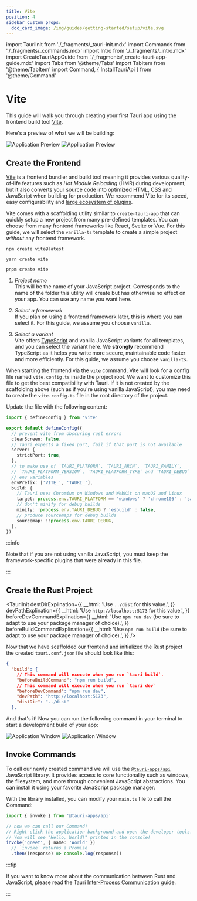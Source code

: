 ```yaml
---
title: Vite
position: 4
sidebar_custom_props:
  doc_card_image: /img/guides/getting-started/setup/vite.svg
---
```


import TauriInit from './\_fragments/\_tauri-init.mdx'
import Commands from './\_fragments/\_commands.mdx'
import Intro from './\_fragments/\_intro.mdx'
import CreateTauriAppGuide from './\_fragments/\_create-tauri-app-guide.mdx'
import Tabs from '@theme/Tabs'
import TabItem from '@theme/TabItem'
import Command, { InstallTauriApi } from '@theme/Command'

# Vite

This guide will walk you through creating your first Tauri app using the frontend build tool [Vite].

<Intro />
<CreateTauriAppGuide />

Here's a preview of what we will be building:

![Application Preview](/img/guides/getting-started/setup/vite/vite-light.png#gh-light-mode-only)
![Application Preview](/img/guides/getting-started/setup/vite/vite-dark.png#gh-dark-mode-only)

## Create the Frontend

[Vite] is a frontend bundler and build tool meaning it provides various quality-of-life features such as _Hot Module Reloading_ (HMR) during development, but it also converts your source code into optimized HTML, CSS and JavaScript when building for production. We recommend Vite for its speed, easy configurability and [large ecosystem of plugins][awesome-vite].

Vite comes with a scaffolding utility similar to `create-tauri-app` that can quickly setup a new project from many pre-defined templates. You can choose from many frontend frameworks like React, Svelte or Vue. For this guide, we will select the `vanilla-ts` template to create a simple project _without_ any frontend framework.

<Tabs groupId="package-manager">
  <TabItem value="npm">

```shell
npm create vite@latest
```

  </TabItem>

  <TabItem value="Yarn">

```shell
yarn create vite
```

  </TabItem>

  <TabItem value="pnpm">

```shell
pnpm create vite
```

  </TabItem>
</Tabs>

1. _Project name_  
   This will be the name of your JavaScript project. Corresponds to the name of the folder this utility will create but has otherwise no effect on your app. You can use any name you want here.

2. _Select a framework_  
   If you plan on using a frontend framework later, this is where you can select it. For this guide, we assume you choose `vanilla`.

3. _Select a variant_  
   Vite offers [TypeScript] and vanilla JavaScript variants for all templates, and you can select the variant here. We **strongly** recommend TypeScript as it helps you write more secure, maintainable code faster and more efficiently. For this guide, we assume you choose `vanilla-ts`.

When starting the frontend via the `vite` command, Vite will look for a config file named `vite.config.ts` inside the project root. We want to customize this file to get the best compatibility with Tauri. If it is not created by the scaffolding above (such as if you're using vanilla JavaScript), you may need to create the `vite.config.ts` file in the root directory of the project.

Update the file with the following content:

```typescript title=vite.config.ts
import { defineConfig } from 'vite'

export default defineConfig({
  // prevent vite from obscuring rust errors
  clearScreen: false,
  // Tauri expects a fixed port, fail if that port is not available
  server: {
    strictPort: true,
  },
  // to make use of `TAURI_PLATFORM`, `TAURI_ARCH`, `TAURI_FAMILY`,
  // `TAURI_PLATFORM_VERSION`, `TAURI_PLATFORM_TYPE` and `TAURI_DEBUG`
  // env variables
  envPrefix: ['VITE_', 'TAURI_'],
  build: {
    // Tauri uses Chromium on Windows and WebKit on macOS and Linux
    target: process.env.TAURI_PLATFORM == 'windows' ? 'chrome105' : 'safari13',
    // don't minify for debug builds
    minify: !process.env.TAURI_DEBUG ? 'esbuild' : false,
    // produce sourcemaps for debug builds
    sourcemap: !!process.env.TAURI_DEBUG,
  },
})
```

:::info

Note that if you are not using vanilla JavaScript, you must keep the framework-specific plugins that were already in this file.

:::

## Create the Rust Project

<TauriInit
destDirExplination={{
    __html: 'Use <code>../dist</code> for this value.',
  }}
devPathExplination={{
    __html: 'Use <code>http://localhost:5173</code> for this value.',
  }}
beforeDevCommandExplination={{
    __html:
      'Use <code>npm run dev</code> (be sure to adapt to use your package manager of choice).',
  }}
beforeBuildCommandExplination={{
    __html:
      'Use <code>npm run build</code> (be sure to adapt to use your package manager of choice).',
  }}
/>

Now that we have scaffolded our frontend and initialized the Rust project the created `tauri.conf.json` file should look like this:

```json title=src-tauri/tauri.conf.json
{
  "build": {
    // This command will execute when you run `tauri build`.
    "beforeBuildCommand": "npm run build",
    // This command will execute when you run `tauri dev`
    "beforeDevCommand": "npm run dev",
    "devPath": "http://localhost:5173",
    "distDir": "../dist"
  },
```

And that's it! Now you can run the following command in your terminal to start a development build of your app:

<Command name="dev" />

![Application Window](/img/guides/getting-started/setup/vite/vite-dev-light.png#gh-light-mode-only)
![Application Window](/img/guides/getting-started/setup/vite/vite-dev-dark.png#gh-dark-mode-only)

## Invoke Commands

<Commands />

To call our newly created command we will use the [`@tauri-apps/api`] JavaScript library. It provides access to core functionality such as windows, the filesystem, and more through convenient JavaScript abstractions. You can install it using your favorite JavaScript package manager:

<InstallTauriApi />

With the library installed, you can modify your `main.ts` file to call the Command:

```typescript title=src/main.ts
import { invoke } from '@tauri-apps/api'

// now we can call our Command!
// Right-click the application background and open the developer tools.
// You will see "Hello, World!" printed in the console!
invoke('greet', { name: 'World' })
  // `invoke` returns a Promise
  .then((response) => console.log(response))
```

:::tip

If you want to know more about the communication between Rust and JavaScript, please read the Tauri [Inter-Process Communication][inter-process-communication] guide.

:::

[vite]: https://vitejs.dev
[cargo]: https://doc.rust-lang.org/cargo/
[typescript]: https://www.typescriptlang.org
[prerequisites]: ../prerequisites.md
[awesome-vite]: https://github.com/vitejs/awesome-vite#plugins
[`@tauri-apps/api`]: ../../../api/js/
[inter-process-communication]: ../../../references/architecture/inter-process-communication/readme.md
